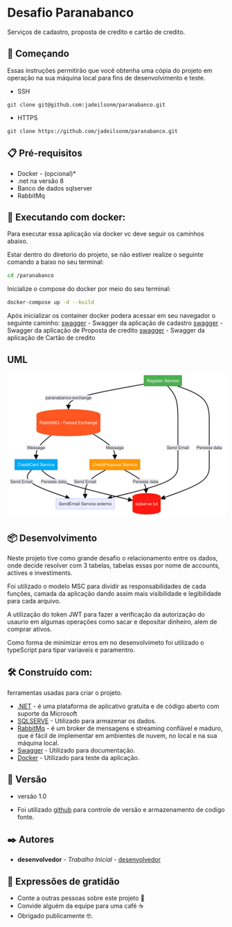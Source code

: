 # Desafio Paranabanco

Serviços de cadastro, proposta de credito e cartão de credito.

## 🚀 Começando


Essas instruções permitirão que você obtenha uma cópia do projeto em operação na sua máquina local para fins de desenvolvimento e teste.

* SSH
```
git clone git@github.com:jadeilsonm/paranabanco.git
```

* HTTPS
```
git clone https://github.com/jadeilsonm/paranabanco.git
```


## 📋 Pré-requisitos

- Docker - (opcional)*
- .net na versão 8
- Banco de dados sqlserver
- RabbitMq

## 🐋 Executando com docker:

Para executar essa aplicação via docker vc deve seguir os caminhos abaixo.

Estar dentro do diretorio do projeto, se não estiver realize o seguinte comando a baixo no seu terminal:
```sh
cd /paranabanco
```
Inicialize o compose do docker por meio do seu terminal:
```sh
docker-compose up -d --build
```
Após inicializar os container docker podera acessar em seu navegador o seguinte caminho:
[swagger](http://localhost:5000/swagger) - Swagger da aplicação de cadastro
[swagger](http://localhost:5002/swagger) - Swagger da aplicação de Proposta de credito
[swagger](http://localhost:5004/swagger) - Swagger da aplicação de Cartão de credito

## UML

<img src="uml.png">

## 📦 Desenvolvimento

Neste projeto tive como grande desafio o relacionamento entre os dados, onde decide resolver com 3 tabelas, tabelas essas por nome de accounts, actives e investiments.

Foi utilizado o modelo MSC para dividir as responsabilidades de cada funções, camada da aplicação dando assim mais visibilidade e legibilidade para cada arquivo.

A utilização do token JWT para fazer a verificação da autorização do usaurio em algumas operações como sacar e depositar dinheiro, alem de comprar ativos.

Como forma de minimizar erros em no desenvolvimeto foi utilizado o typeScript para tipar variaveis e paramentro.

## 🛠️ Construído com:

ferramentas usadas para criar o projeto.

* [.NET](https://dotnet.microsoft.com/pt-br/learn/dotnet/what-is-dotnet) - é uma plataforma de aplicativo gratuita e de código aberto com suporte da Microsoft
* [SQLSERVE](https://www.microsoft.com/pt-br/sql-server/sql-server-2022) - Utilizado para armazenar os dados.
* [RabbitMq](https://www.rabbitmq.com/) - é um broker de mensagens e streaming confiável e maduro, que é fácil de implementar em ambientes de nuvem, no local e na sua máquina local.
* [Swagger](https://swagger.io/) - Utilizado para documentação.
* [Docker](https://www.docker.com/) - Utilizado para teste da aplicação.


## 📌 Versão

* versão 1.0

* Foi utilizado [github](https://github.com/) para controle de versão e armazenamento de codigo fonte.

## ✒️ Autores

* **desenvolvedor** - *Trabalho Inicial* - [desenvolvedor](https://github.com/jadeilsonm)


## 🎁 Expressões de gratidão

* Conte a outras pessoas sobre este projeto 📢
* Convide alguém da equipe para uma café ☕ 
* Obrigado publicamente 🤓.
